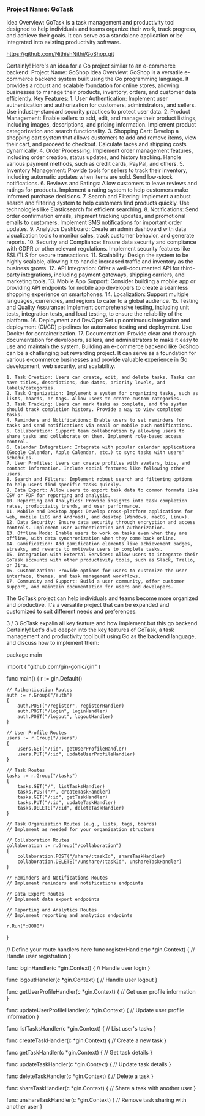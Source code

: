 <h3>Project Name: GoTask</h3>

<p1>Idea Overview: GoTask is a task management and productivity tool designed to help individuals and teams organize their work, track progress, and achieve their goals. It can serve as a standalone application or be integrated into existing productivity software.</p1>

https://github.com/NithishNithi/GoShop.git

Certainly! Here's an idea for a Go project similar to an e-commerce backend:
Project Name: GoShop
Idea Overview: GoShop is a versatile e-commerce backend system built using the Go programming language. It provides a robust and scalable foundation for online stores, allowing businesses to manage their products, inventory, orders, and customer data efficiently.
Key Features:
    1. User Authentication: Implement user authentication and authorization for customers, administrators, and sellers. Use industry-standard security practices to protect user data.
    2. Product Management: Enable sellers to add, edit, and manage their product listings, including images, descriptions, and pricing information. Implement product categorization and search functionality.
    3. Shopping Cart: Develop a shopping cart system that allows customers to add and remove items, view their cart, and proceed to checkout. Calculate taxes and shipping costs dynamically.
    4. Order Processing: Implement order management features, including order creation, status updates, and history tracking. Handle various payment methods, such as credit cards, PayPal, and others.
    5. Inventory Management: Provide tools for sellers to track their inventory, including automatic updates when items are sold. Send low-stock notifications.
    6. Reviews and Ratings: Allow customers to leave reviews and ratings for products. Implement a rating system to help customers make informed purchase decisions.
    7. Search and Filtering: Implement a robust search and filtering system to help customers find products quickly. Use technologies like Elasticsearch for efficient searching.
    8. Notifications: Send order confirmation emails, shipment tracking updates, and promotional emails to customers. Implement SMS notifications for important order updates.
    9. Analytics Dashboard: Create an admin dashboard with data visualization tools to monitor sales, track customer behavior, and generate reports.
    10. Security and Compliance: Ensure data security and compliance with GDPR or other relevant regulations. Implement security features like SSL/TLS for secure transactions.
    11. Scalability: Design the system to be highly scalable, allowing it to handle increased traffic and inventory as the business grows.
    12. API Integration: Offer a well-documented API for third-party integrations, including payment gateways, shipping carriers, and marketing tools.
    13. Mobile App Support: Consider building a mobile app or providing API endpoints for mobile app developers to create a seamless shopping experience on smartphones.
    14. Localization: Support multiple languages, currencies, and regions to cater to a global audience.
    15. Testing and Quality Assurance: Implement comprehensive testing, including unit tests, integration tests, and load testing, to ensure the reliability of the platform.
    16. Deployment and DevOps: Set up continuous integration and deployment (CI/CD) pipelines for automated testing and deployment. Use Docker for containerization.
    17. Documentation: Provide clear and thorough documentation for developers, sellers, and administrators to make it easy to use and maintain the system.
Building an e-commerce backend like GoShop can be a challenging but rewarding project. It can serve as a foundation for various e-commerce businesses and provide valuable experience in Go development, web security, and scalability.

    1. Task Creation: Users can create, edit, and delete tasks. Tasks can have titles, descriptions, due dates, priority levels, and labels/categories.
    2. Task Organization: Implement a system for organizing tasks, such as lists, boards, or tags. Allow users to create custom categories.
    3. Task Tracking: Users can mark tasks as complete, and the system should track completion history. Provide a way to view completed tasks.
    4. Reminders and Notifications: Enable users to set reminders for tasks and send notifications via email or mobile push notifications.
    5. Collaboration: Support team collaboration by allowing users to share tasks and collaborate on them. Implement role-based access control.
    6. Calendar Integration: Integrate with popular calendar applications (Google Calendar, Apple Calendar, etc.) to sync tasks with users' schedules.
    7. User Profiles: Users can create profiles with avatars, bios, and contact information. Include social features like following other users.
    8. Search and Filters: Implement robust search and filtering options to help users find specific tasks quickly.
    9. Data Export: Allow users to export task data to common formats like CSV or PDF for reporting and analysis.
    10. Reporting and Analytics: Provide insights into task completion rates, productivity trends, and user performance.
    11. Mobile and Desktop Apps: Develop cross-platform applications for web, mobile (iOS and Android), and desktop (Windows, macOS, Linux).
    12. Data Security: Ensure data security through encryption and access controls. Implement user authentication and authorization.
    13. Offline Mode: Enable users to work on tasks even when they are offline, with data synchronization when they come back online.
    14. Gamification: Add gamification elements like achievement badges, streaks, and rewards to motivate users to complete tasks.
    15. Integration with External Services: Allow users to integrate their GoTask accounts with other productivity tools, such as Slack, Trello, or Jira.
    16. Customization: Provide options for users to customize the user interface, themes, and task management workflows.
    17. Community and Support: Build a user community, offer customer support, and maintain documentation for users and developers.
The GoTask project can help individuals and teams become more organized and productive. It's a versatile project that can be expanded and customized to suit different needs and preferences.

3 / 3
GoTask expalin all key feature and how implement.but this go backend
Certainly! Let's dive deeper into the key features of GoTask, a task management and productivity tool built using Go as the backend language, and discuss how to implement them:

package main

import (
    "github.com/gin-gonic/gin"
)

func main() {
    r := gin.Default()

    // Authentication Routes
    auth := r.Group("/auth")
    {
        auth.POST("/register", registerHandler)
        auth.POST("/login", loginHandler)
        auth.POST("/logout", logoutHandler)
    }

    // User Profile Routes
    users := r.Group("/users")
    {
        users.GET("/:id", getUserProfileHandler)
        users.PUT("/:id", updateUserProfileHandler)
    }

    // Task Routes
    tasks := r.Group("/tasks")
    {
        tasks.GET("/", listTasksHandler)
        tasks.POST("/", createTaskHandler)
        tasks.GET("/:id", getTaskHandler)
        tasks.PUT("/:id", updateTaskHandler)
        tasks.DELETE("/:id", deleteTaskHandler)
    }

    // Task Organization Routes (e.g., lists, tags, boards)
    // Implement as needed for your organization structure

    // Collaboration Routes
    collaboration := r.Group("/collaboration")
    {
        collaboration.POST("/share/:taskId", shareTaskHandler)
        collaboration.DELETE("/unshare/:taskId", unshareTaskHandler)
    }

    // Reminders and Notifications Routes
    // Implement reminders and notifications endpoints

    // Data Export Routes
    // Implement data export endpoints

    // Reporting and Analytics Routes
    // Implement reporting and analytics endpoints

    r.Run(":8080")
}

// Define your route handlers here
func registerHandler(c *gin.Context) {
    // Handle user registration
}

func loginHandler(c *gin.Context) {
    // Handle user login
}

func logoutHandler(c *gin.Context) {
    // Handle user logout
}

func getUserProfileHandler(c *gin.Context) {
    // Get user profile information
}

func updateUserProfileHandler(c *gin.Context) {
    // Update user profile information
}

func listTasksHandler(c *gin.Context) {
    // List user's tasks
}

func createTaskHandler(c *gin.Context) {
    // Create a new task
}

func getTaskHandler(c *gin.Context) {
    // Get task details
}

func updateTaskHandler(c *gin.Context) {
    // Update task details
}

func deleteTaskHandler(c *gin.Context) {
    // Delete a task
}

func shareTaskHandler(c *gin.Context) {
    // Share a task with another user
}

func unshareTaskHandler(c *gin.Context) {
    // Remove task sharing with another user
}
